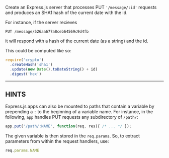 Create an Express.js server that processes PUT `'/message/:id'` requests
and produces an SHA1 hash of the current date with the id.

For instance, if the server recieves

```
PUT /message/526aa677a8ceb64569c9d4fb
```

it will respond with a hash of the current date (as a string) and the id.

This could be computed like so:

```js
require('crypto')
  .createHash('sha1')
  .update(new Date().toDateString() + id)
  .digest('hex')
```

-----------------------------

## HINTS

Express.js apps can also be mounted to paths that contain a variable by
prepending a `:` to the beginning of a variable name. For instance, in 
the following, `app` handles PUT requests any subdirectory of `/path/`:

```js
app.put('/path/:NAME', function(req, res){ /* ... */ });
```

The given variable is then stored in the `req.params`. So, to extract
parameters from within the request handlers, use:

```js
req.params.NAME
```

